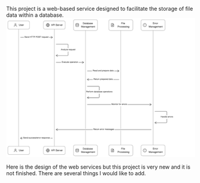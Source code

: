 This project is a web-based service  designed to facilitate the storage of file data within a database.
![alt text](https://github.com/0xb-s/File-Embedding/blob/main/Capture.PNG)

Here is the design of the web services but this project is very new and it is not finished. There are several things I would like to add.
